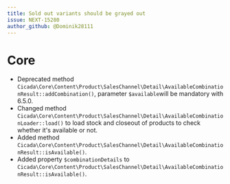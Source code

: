 ```yaml
---
title: Sold out variants should be grayed out
issue: NEXT-15280
author_github: @Dominik28111
---
```

# Core
* Deprecated method `Cicada\Core\Content\Product\SalesChannel\Detail\AvailableCombinationResult::addCombination()`, parameter `$available`will be mandatory with 6.5.0.
* Changed method `Cicada\Core\Content\Product\SalesChannel\Detail\AvailableCombinationLoader::load()` to load stock and closeout of products to check whether it's available or not.
* Added method `Cicada\Core\Content\Product\SalesChannel\Detail\AvailableCombinationResult::isAvailable()`.
* Added property `$combinationDetails` to `Cicada\Core\Content\Product\SalesChannel\Detail\AvailableCombinationResult::isAvailable()`.

